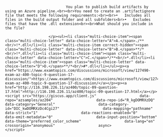 <p class="card-text">
							
								You plan to publish build artifacts by using an Azure pipeline.<br><br>You need to create an .artifactignore file that meets the following requirements:<br><br>•	Includes all files in the build output folder and all subfolders<br>•	Excludes files that have the .dll extension<br><br>What should you include in the file?
							
						</p><ul><li class="multi-choice-item"><span class="multi-choice-letter" data-choice-letter="A">A.</span>./**<br/>!*.dll</li><li class="multi-choice-item correct-hidden"><span class="multi-choice-letter" data-choice-letter="B">B.</span>**/*<br/>!*.dll</li><li class="multi-choice-item"><span class="multi-choice-letter" data-choice-letter="C">C.</span>*/**<br/>*.dll</li><li class="multi-choice-item"><span class="multi-choice-letter" data-choice-letter="D">D.</span>**/*<br/>#*.dll</li></ul><p><a href="https://www.examtopics.com/discussions/microsoft/view/127490-exam-az-400-topic-9-question-17-discussion/">https://www.examtopics.com/discussions/microsoft/view/127490-exam-az-400-topic-9-question-17-discussion/</a></p><p><a href="http://116.198.226.11/az400/topic-09-question-17.html">http://116.198.226.11/az400/topic-09-question-17.html</a></p><script src="https://giscus.app/client.js"                    data-repo="azsamples/az204"                    data-repo-id="R_kgDOMRXzDQ"                    data-category="General"                    data-category-id="DIC_kwDOMRXzDc4Cgi27"                    data-mapping="pathname"                    data-strict="1"                    data-reactions-enabled="0"                    data-emit-metadata="0"                    data-input-position="bottom"                    data-theme="preferred_color_scheme"                    data-lang="en"                    crossorigin="anonymous"                    async>                    </script>